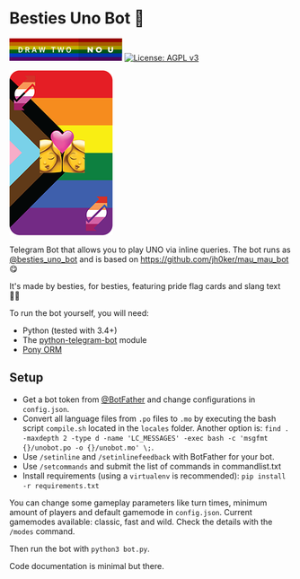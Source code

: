 # Besties Uno Bot 🌈

[![forthebadge](https://raw.githubusercontent.com/clairekardas/besties_uno_bot/master/images/readme/draw-two-no-u.svg)](https://forthebadge.com/)
[![License: AGPL v3](https://img.shields.io/badge/License-AGPL%20v3-blue.svg?style=flat-square)](./LICENSE)

<img src="https://raw.githubusercontent.com/clairekardas/besties_uno_bot/master/images/readme/logo-small.png">

Telegram Bot that allows you to play UNO via inline queries. The bot runs as [@besties_uno_bot](http://telegram.me/besties_uno_bot) and is based on https://github.com/jh0ker/mau_mau_bot 😋

It's made by besties, for besties, featuring pride flag cards and slang text 🏳️‍🌈 

To run the bot yourself, you will need: 
- Python (tested with 3.4+)
- The [python-telegram-bot](https://github.com/python-telegram-bot/python-telegram-bot) module
- [Pony ORM](https://ponyorm.com/)

## Setup
- Get a bot token from [@BotFather](http://telegram.me/BotFather) and change configurations in `config.json`.
- Convert all language files from `.po` files to `.mo` by executing the bash script `compile.sh` located in the `locales` folder.
  Another option is: `find . -maxdepth 2 -type d -name 'LC_MESSAGES' -exec bash -c 'msgfmt {}/unobot.po -o {}/unobot.mo' \;`.
- Use `/setinline` and `/setinlinefeedback` with BotFather for your bot.
- Use `/setcommands` and submit the list of commands in commandlist.txt
- Install requirements (using a `virtualenv` is recommended): `pip install -r requirements.txt`

You can change some gameplay parameters like turn times, minimum amount of players and default gamemode in `config.json`.
Current gamemodes available: classic, fast and wild. Check the details with the `/modes` command.

Then run the bot with `python3 bot.py`.

Code documentation is minimal but there.
